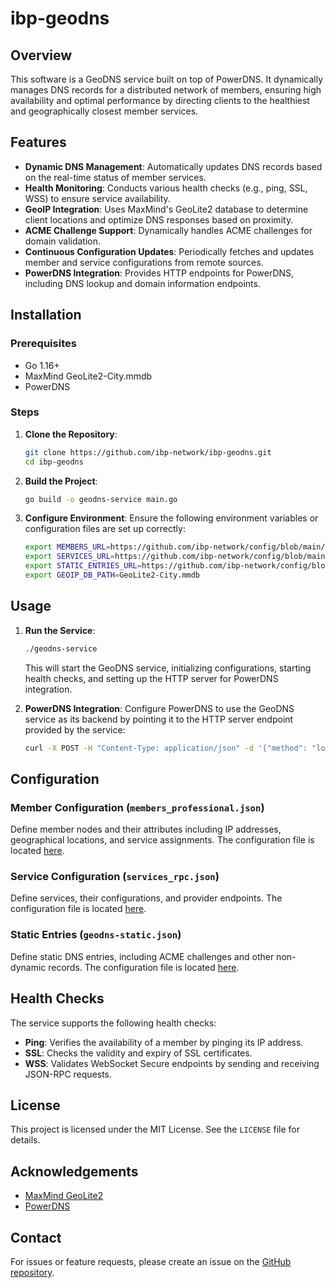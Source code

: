 # ibp-geodns

## Overview

This software is a GeoDNS service built on top of PowerDNS. It dynamically manages DNS records for
a distributed network of members, ensuring high availability and optimal performance by directing clients
to the healthiest and geographically closest member services.

## Features

- **Dynamic DNS Management**: Automatically updates DNS records based on the real-time status of member services.
- **Health Monitoring**: Conducts various health checks (e.g., ping, SSL, WSS) to ensure service availability.
- **GeoIP Integration**: Uses MaxMind's GeoLite2 database to determine client locations and optimize DNS responses based on proximity.
- **ACME Challenge Support**: Dynamically handles ACME challenges for domain validation.
- **Continuous Configuration Updates**: Periodically fetches and updates member and service configurations from remote sources.
- **PowerDNS Integration**: Provides HTTP endpoints for PowerDNS, including DNS lookup and domain information endpoints.

## Installation

### Prerequisites

- Go 1.16+
- MaxMind GeoLite2-City.mmdb
- PowerDNS

### Steps

1. **Clone the Repository**:
   ```sh
   git clone https://github.com/ibp-network/ibp-geodns.git
   cd ibp-geodns
   ```

2. **Build the Project**:
   ```sh
   go build -o geodns-service main.go
   ```

3. **Configure Environment**:
   Ensure the following environment variables or configuration files are set up correctly:
     ```sh
     export MEMBERS_URL=https://github.com/ibp-network/config/blob/main/members_professional.json
     export SERVICES_URL=https://github.com/ibp-network/config/blob/main/services_rpc.json
     export STATIC_ENTRIES_URL=https://github.com/ibp-network/config/blob/main/geodns-static.json
     export GEOIP_DB_PATH=GeoLite2-City.mmdb
     ```

## Usage

1. **Run the Service**:
   ```sh
   ./geodns-service
   ```

   This will start the GeoDNS service, initializing configurations, starting health checks, and setting up the HTTP server for PowerDNS integration.

2. **PowerDNS Integration**:
   Configure PowerDNS to use the GeoDNS service as its backend by pointing it to the HTTP server endpoint provided by the service:
   ```sh
   curl -X POST -H "Content-Type: application/json" -d '{"method": "lookup", "parameters": {"qname": "example.com", "qtype": "A", "remote": "1.2.3.4"}}' http://localhost:8080/dns
   ```

## Configuration

### Member Configuration (`members_professional.json`)

Define member nodes and their attributes including IP addresses, geographical locations, and service assignments.
The configuration file is located [here](https://github.com/ibp-network/config/blob/main/members_professional.json).

### Service Configuration (`services_rpc.json`)

Define services, their configurations, and provider endpoints. The configuration file is located [here](https://github.com/ibp-network/config/blob/main/services_rpc.json).

### Static Entries (`geodns-static.json`)

Define static DNS entries, including ACME challenges and other non-dynamic records.
The configuration file is located [here](https://github.com/ibp-network/config/blob/main/geodns-static.json).

## Health Checks

The service supports the following health checks:

- **Ping**: Verifies the availability of a member by pinging its IP address.
- **SSL**: Checks the validity and expiry of SSL certificates.
- **WSS**: Validates WebSocket Secure endpoints by sending and receiving JSON-RPC requests.

## License

This project is licensed under the MIT License. See the `LICENSE` file for details.

## Acknowledgements

- [MaxMind GeoLite2](https://dev.maxmind.com/geoip/geolite2-free-geolocation-data)
- [PowerDNS](https://www.powerdns.com/)

## Contact

For issues or feature requests, please create an issue on the [GitHub repository](https://github.com/ibp-network/ibp-geodns/issues).

